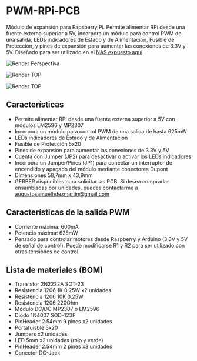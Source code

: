 # PWM-RPi-PCB

Módulo de expansión para Rapsberry Pi. Permite alimentar RPi desde una fuente externa superior a 5V, incorpora un módulo para control PWM de una salida, LEDs indicadores de Estado y de Alimentación, Fusible de Protección, y pines de expansión para aumentar las conexiones de 3.3V y 5V. Diseñado para ser utilizado en el [NAS expuesto aquí](https://github.com/AugustoS97/Raspberry-Pi-NAS).


![Render Perspectiva](/RENDER/RenderPerspectiva.png)

![Render TOP](/RENDER/RenderTop.png)

![Render TOP](/RENDER/RenderBottom.png)

## Características

- Permite alimentar RPi desde una fuente externa superior a 5V con módulos LM2596 y MP2307
- Incorpora un módulo para control PWM de una salida de hasta 625mW
- LEDs indicadores de Estado y de Alimentación
- Fusible de Protección 5x20
- Pines de expansión para aumentar las conexiones de 3.3V y 5V
- Cuenta con Jumper (JP2) para desactivar o activar los LEDs indicadores
- Incorpora un Jumper/Pines (JP1) para conectar un interruptor de encendido y apagado del módulo mediante conectores Dupont
- Dimensiones 58,7mm x 43,9mm
- GERBER disponibles para solicitar las PCB. Si desea comprarlas ensambladas por unidades, puedes contactarme a augustosamuelhdezmartin@gmail.com


## Características de la salida PWM 

- Corriente máxima: 600mA
- Potencia máxima: 625mW
- Pensado para controlar motores desde Raspberry y Arduino (3,3V y 5V de señal de control). Puede modificarse R1 y R2 para ser utilizado con otras tensiones de control.


## Lista de materiales (BOM)

- Transistor 2N2222A SOT-23
- Resistencia 1206 1K 0.25W x2 unidades
- Resistencia 1206 10K 0.25W
- Resistencia 1206 220Ohm 
- Módulo DC/DC MP2307 o LM2596
- Diodo 1N4007 SOD-123F
- PinHeader 2.54mm 9 pines x2 unidades
- Portafuisble 5x20
- Jumpers x2 unidades
- LED 5mm x2 unidades (rojo y verde)
- PinHeader 2.54mm 2 pines x3 unidades
- Conector DC-Jack

